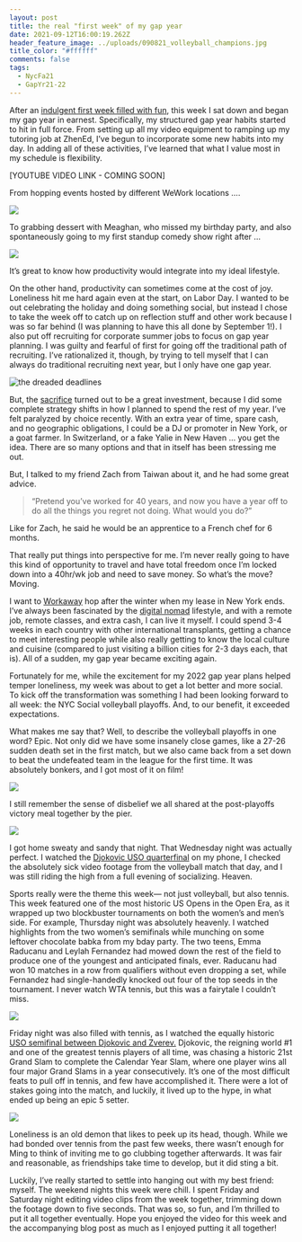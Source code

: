 ```yaml
---
layout: post
title: the real "first week" of my gap year
date: 2021-09-12T16:00:19.262Z
header_feature_image: ../uploads/090821_volleyball_champions.jpg
title_color: "#ffffff"
comments: false
tags:
  - NycFa21
  - GapYr21-22
---
```

After an [indulgent first week filled with fun](https://www.jeffreyyu.me/2021/09/05/indulgence/), this week I sat down and began my gap year in earnest. Specifically, my structured gap year habits started to hit in full force. From setting up all my video equipment to ramping up my tutoring job at ZhenEd, I’ve begun to incorporate some new habits into my day. In adding all of these activities, I’ve learned that what I value most in my schedule is flexibility. 

\[YOUTUBE VIDEO LINK - COMING SOON]

From hopping events hosted by different WeWork locations ….

![](../uploads/090721_wework_apple_event.jpeg)

To grabbing dessert with Meaghan, who missed my birthday party, and also spontaneously going to my first standup comedy show right after …

![](../uploads/090721_meag_jeff_the_spot_makeup_bday_dessert.png)

It’s great to know how productivity would integrate into my ideal lifestyle. 

On the other hand, productivity can sometimes come at the cost of joy. Loneliness hit me hard again even at the start, on Labor Day. I wanted to be out celebrating the holiday and doing something social, but instead I chose to take the week off to catch up on reflection stuff and other work because I was so far behind (I was planning to have this all done by September 1!). I also put off recruiting for corporate summer jobs to focus on gap year planning. I was guilty and fearful of first for going off the traditional path of recruiting. I’ve rationalized it, though, by trying to tell myself that I can always do traditional recruiting next year, but I only have one gap year.

![the dreaded deadlines](../uploads/yucg_mbb_deadlines.png "the dreaded deadlines")

But, the [sacrifice](https://www.jeffreyyu.me/2021/08/08/sacrifice-and-success/) turned out to be a great investment, because I did some complete strategy shifts in how I planned to spend the rest of my year. I’ve felt paralyzed by choice recently. With an extra year of time, spare cash, and no geographic obligations, I could be a DJ or promoter in New York, or a goat farmer. In Switzerland, or a fake Yalie in New Haven … you get the idea. There are so many options and that in itself has been stressing me out. 

But, I talked to my friend Zach from Taiwan about it, and he had some great advice.

> “Pretend you’ve worked for 40 years, and now you have a year off to do all the things you regret not doing. What would you do?”

Like for Zach, he said he would be an apprentice to a French chef for 6 months.

That really put things into perspective for me. I’m never really going to have this kind of opportunity to travel and have total freedom once I’m locked down into a 40hr/wk job and need to save money. So what’s the move? Moving. 

I want to [Workaway](https://www.workaway.info/) hop after the winter when my lease in New York ends. I’ve always been fascinated by the [digital nomad](https://www.nytimes.com/2019/02/27/travel/how-to-become-a-digital-nomad.html) lifestyle, and with a remote job, remote classes, and extra cash, I can live it myself. I could spend 3-4 weeks in each country with other international transplants, getting a chance to meet interesting people while also really getting to know the local culture and cuisine (compared to just visiting a billion cities for 2-3 days each, that is). All of a sudden, my gap year became exciting again.

Fortunately for me, while the excitement for my 2022 gap year plans helped temper loneliness, my week was about to get a lot better and more social. To kick off the transformation was something I had been looking forward to all week: the NYC Social volleyball playoffs. And, to our benefit, it exceeded expectations.

What makes me say that? Well, to describe the volleyball playoffs in one word? Epic. Not only did we have some insanely close games, like a 27-26 sudden death set in the first match, but we also came back from a set down to beat the undefeated team in the league for the first time. It was absolutely bonkers, and I got most of it on film!

![](../uploads/090821_volleyball_champions.jpg)

I still remember the sense of disbelief we all shared at the post-playoffs victory meal together by the pier.

![](../uploads/090821_volleyball_post_playoffs_meal.jpg)

I got home sweaty and sandy that night. That Wednesday night was actually perfect. I watched the [Djokovic USO quarterfinal](https://youtu.be/KV_W8QMkMwA) on my phone, I checked the absolutely sick video footage from the volleyball match that day, and I was still riding the high from a full evening of socializing. Heaven.

Sports really were the theme this week— not just volleyball, but also tennis. This week featured one of the most historic US Opens in the Open Era, as it wrapped up two blockbuster tournaments on both the women’s and men’s side. For example, Thursday night was absolutely heavenly. I watched highlights from the two women’s semifinals while munching on some leftover chocolate babka from my bday party. The two teens, Emma Raducanu and Leylah Fernandez had mowed down the rest of the field to produce one of the youngest and anticipated finals, ever. Raducanu had won 10 matches in a row from qualifiers without even dropping a set, while Fernandez had single-handedly knocked out four of the top seeds in the tournament. I never watch WTA tennis, but this was a fairytale I couldn’t miss.

![](../uploads/090921_uso_women_final.jpeg)

Friday night was also filled with tennis, as I watched the equally historic [USO semifinal between Djokovic and Zverev.](https://youtu.be/o3SUc6x_qSg) Djokovic, the reigning world #1 and one of the greatest tennis players of all time, was chasing a historic 21st Grand Slam to complete the Calendar Year Slam, where one player wins all four major Grand Slams in a year consecutively. It’s one of the most difficult feats to pull off in tennis, and few have accomplished it. There were a lot of stakes going into the match, and luckily, it lived up to the hype, in what ended up being an epic 5 setter.

![](../uploads/091021_uso_mens_final.jpeg)

Loneliness is an old demon that likes to peek up its head, though. While we had bonded over tennis from the past few weeks, there wasn’t enough for Ming to think of inviting me to go clubbing together afterwards. It was fair and reasonable, as friendships take time to develop, but it did sting a bit.

Luckily, I’ve really started to settle into hanging out with my best friend: myself. The weekend nights this week were chill. I spent Friday and Saturday night editing video clips from the week together, trimming down the footage down to five seconds. That was so, so fun, and I’m thrilled to put it all together eventually. Hope you enjoyed the video for this week and the accompanying blog post as much as I enjoyed putting it all together!